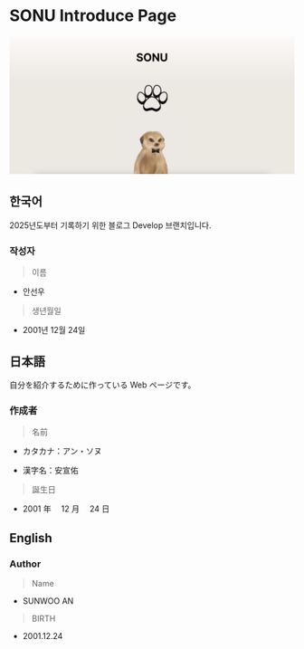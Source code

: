# SONU Introduce Page

![alt text](image.png)

## 한국어

2025년도부터 기록하기 위한 블로그 Develop 브랜치입니다.

### 작성자

> 이름

- 안선우

> 생년월일

- 2001년 12월 24일

## 日本語

自分を紹介するために作っている Web ページです。

### 作成者

> 名前

- カタカナ：アン・ソヌ

- 漢字名：安宣佑

> 誕生日

- 2001 年　 12 月　 24 日

## English

### Author

> Name

- SUNWOO AN

> BIRTH

- 2001.12.24
